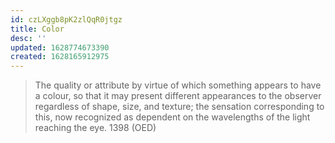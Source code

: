 ```yaml
---
id: czLXggb8pK2zlQqR0jtgz
title: Color
desc: ''
updated: 1628774673390
created: 1628165912975
---
```

>The quality or attribute by virtue of which something appears to have a colour, so that it may present different appearances to the observer regardless of shape, size, and texture; the sensation corresponding to this, now recognized as dependent on the wavelengths of the light reaching the eye. 1398 (OED)
